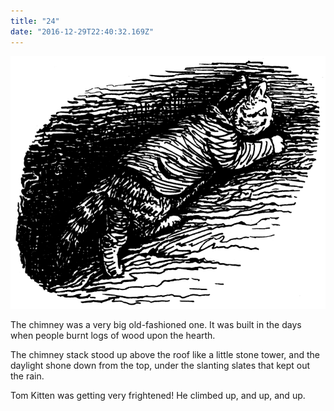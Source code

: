 ```yaml
---
title: "24"
date: "2016-12-29T22:40:32.169Z"
---
```




![SAMUEL WHISKERS](./pic42.gif)

The chimney was a very big old-fashioned one. It was built in the days when people burnt logs of wood upon the hearth.

The chimney stack stood up above the roof like a little stone tower, and the daylight shone down from the top, under the slanting slates that kept out the rain.

Tom Kitten was getting very frightened! He climbed up, and up, and up.